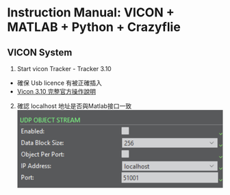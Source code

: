 # Instruction Manual: VICON + MATLAB + Python + Crazyflie

## VICON System

1. Start vicon Tracker - Tracker 3.10
  - 確保 Usb licence 有被正確插入
  - [Vicon 3.10 完整官方操作說明](https://help.vicon.com/download/attachments/13930079/Vicon%20Tracker%20User%20Guide.pdf)

2. 確認 localhost 地址是否與Matlab接口一致
  ![UDP Object Stream](https://github.com/Lee-Chun-Yi/NCKU-Quadrotor-Navigation/blob/main/image/%E8%9E%A2%E5%B9%95%E6%93%B7%E5%8F%96%E7%95%AB%E9%9D%A2%202025-02-21%20182542.png)
   

